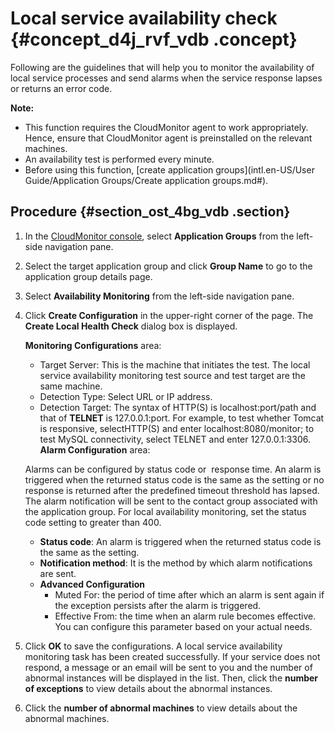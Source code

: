 # Local service availability check {#concept_d4j_rvf_vdb .concept}

Following are the guidelines that will help you to monitor the availability of local service processes and send alarms when the service response lapses or returns an error code.

**Note:** 

-   This function requires the CloudMonitor agent to work appropriately. Hence, ensure that CloudMonitor agent is preinstalled on the relevant machines.
-   An availability test is performed every minute.
-   Before using this function, [create application groups](intl.en-US/User Guide/Application Groups/Create application groups.md#).

## Procedure {#section_ost_4bg_vdb .section}

1.  In the [CloudMonitor console](https://cms.console.aliyun.com/?spm=a2c4g.11186623.2.5.6tg2Gb#/home/ecs), select **Application Groups** from the left-side navigation pane.
2.  Select the target application group and click **Group Name** to go to the application group details page.
3.  Select **Availability Monitoring** from the left-side navigation pane.
4.  Click **Create Configuration** in the upper-right corner of the page. The **Create Local Health Check** dialog box is displayed.

    **Monitoring Configurations** area:

    -   Target Server: This is the machine that initiates the test. The local service availability monitoring test source and test target are the same machine.
    -   Detection Type: Select URL or IP address.
    -   Detection Target: The syntax of HTTP\(S\) is localhost:port/path and that of **TELNET** is 127.0.0.1:port. For example, to test whether Tomcat is responsive, selectHTTP\(S\) and enter localhost:8080/monitor; to test MySQL connectivity, select TELNET and enter 127.0.0.1:3306.
    **Alarm Configuration** area:

    Alarms can be configured by status code or  response time. An alarm is triggered when the returned status code is the same as the setting or no response is returned after the predefined timeout threshold has lapsed. The alarm notification will be sent to the contact group associated with the application group. For local availability monitoring, set the status code setting to greater than 400.

    -   **Status code**: An alarm is triggered when the returned status code is the same as the setting.
    -   **Notification method**: It is the method by which alarm notifications are sent.
    -   **Advanced Configuration**
        -   Muted For: the period of time after which an alarm is sent again if the exception persists after the alarm is triggered. 
        -   Effective From: the time when an alarm rule becomes effective. You can configure this parameter based on your actual needs.
5.  Click **OK** to save the configurations. A local service availability monitoring task has been created successfully. If your service does not respond, a message or an email will be sent to you and the number of abnormal instances will be displayed in the list. Then, click the **number of exceptions** to view details about the abnormal instances.
6.  Click the **number of abnormal machines** to view details about the abnormal machines.

